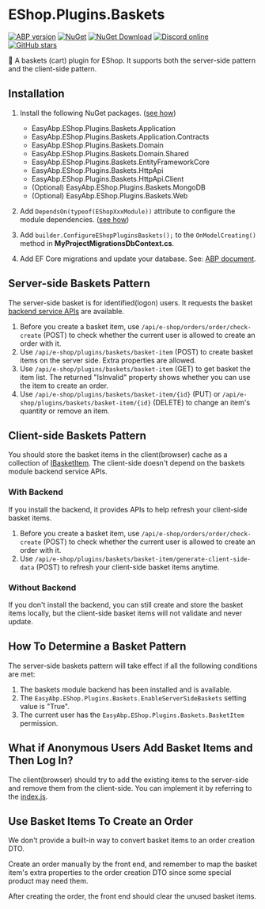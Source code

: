# EShop.Plugins.Baskets

[![ABP version](https://img.shields.io/badge/dynamic/xml?style=flat-square&color=yellow&label=abp&query=%2F%2FProject%2FPropertyGroup%2FAbpVersion&url=https%3A%2F%2Fraw.githubusercontent.com%2FEasyAbp%2FEShop%2Fmaster%2FDirectory.Build.props)](https://abp.io)
[![NuGet](https://img.shields.io/nuget/v/EasyAbp.EShop.Plugins.Baskets.Domain.Shared.svg?style=flat-square)](https://www.nuget.org/packages/EasyAbp.EShop.Plugins.Baskets.Domain.Shared)
[![NuGet Download](https://img.shields.io/nuget/dt/EasyAbp.EShop.Plugins.Baskets.Domain.Shared.svg?style=flat-square)](https://www.nuget.org/packages/EasyAbp.EShop.Plugins.Baskets.Domain.Shared)
[![Discord online](https://badgen.net/discord/online-members/xyg8TrRa27?label=Discord)](https://discord.gg/xyg8TrRa27)
[![GitHub stars](https://img.shields.io/github/stars/EasyAbp/EShop?style=social)](https://www.github.com/EasyAbp/EShop)

🛒 A baskets (cart) plugin for EShop. It supports both the server-side pattern and the client-side pattern.

## Installation

1. Install the following NuGet packages. ([see how](https://github.com/EasyAbp/EasyAbpGuide/blob/master/docs/How-To.md#add-nuget-packages))

    * EasyAbp.EShop.Plugins.Baskets.Application
    * EasyAbp.EShop.Plugins.Baskets.Application.Contracts
    * EasyAbp.EShop.Plugins.Baskets.Domain
    * EasyAbp.EShop.Plugins.Baskets.Domain.Shared
    * EasyAbp.EShop.Plugins.Baskets.EntityFrameworkCore
    * EasyAbp.EShop.Plugins.Baskets.HttpApi
    * EasyAbp.EShop.Plugins.Baskets.HttpApi.Client
    * (Optional) EasyAbp.EShop.Plugins.Baskets.MongoDB
    * (Optional) EasyAbp.EShop.Plugins.Baskets.Web

1. Add `DependsOn(typeof(EShopXxxModule))` attribute to configure the module dependencies. ([see how](https://github.com/EasyAbp/EasyAbpGuide/blob/master/docs/How-To.md#add-module-dependencies))

1. Add `builder.ConfigureEShopPluginsBaskets();` to the `OnModelCreating()` method in **MyProjectMigrationsDbContext.cs**.

1. Add EF Core migrations and update your database. See: [ABP document](https://docs.abp.io/en/abp/latest/Tutorials/Part-1?UI=MVC&DB=EF#add-database-migration).

## Server-side Baskets Pattern

The server-side basket is for identified(logon) users. It requests the basket [backend service APIs](https://github.com/EasyAbp/EShop/blob/dev/plugins/Baskets/src/EasyAbp.EShop.Plugins.Baskets.HttpApi/EasyAbp/EShop/Plugins/Baskets/BasketItems/BasketItemController.cs) are available.

1. Before you create a basket item, use `/api/e-shop/orders/order/check-create` (POST) to check whether the current user is allowed to create an order with it.
1. Use `/api/e-shop/plugins/baskets/basket-item` (POST) to create basket items on the server side. Extra properties are allowed.
1. Use `/api/e-shop/plugins/baskets/basket-item` (GET) to get basket the item list. The returned "IsInvalid" property shows whether you can use the item to create an order.
1. Use `/api/e-shop/plugins/baskets/basket-item/{id}` (PUT) or `/api/e-shop/plugins/baskets/basket-item/{id}` (DELETE) to change an item's quantity or remove an item.

## Client-side Baskets Pattern

You should store the basket items in the client(browser) cache as a collection of [IBasketItem](https://github.com/EasyAbp/EShop/blob/dev/plugins/Baskets/src/EasyAbp.EShop.Plugins.Baskets.Domain.Shared/EasyAbp/EShop/Plugins/Baskets/BasketItems/IBasketItem.cs). The client-side doesn't depend on the baskets module backend service APIs.

### With Backend

If you install the backend, it provides APIs to help refresh your client-side basket items.

1. Before you create a basket item, use `/api/e-shop/orders/order/check-create` (POST) to check whether the current user is allowed to create an order with it.
1. Use `/api/e-shop/plugins/baskets/basket-item/generate-client-side-data` (POST) to refresh your client-side basket items anytime.

### Without Backend

If you don't install the backend, you can still create and store the basket items locally, but the client-side basket items will not validate and never update.

## How To Determine a Basket Pattern

The server-side baskets pattern will take effect if all the following conditions are met:
1. The baskets module backend has been installed and is available.
1. The `EasyAbp.EShop.Plugins.Baskets.EnableServerSideBaskets` setting value is "True".
1. The current user has the `EasyAbp.EShop.Plugins.Baskets.BasketItem` permission.

## What if Anonymous Users Add Basket Items and Then Log In?

The client(browser) should try to add the existing items to the server-side and remove them from the client-side. You can implement it by referring to the [index.js](https://github.com/EasyAbp/EShop/blob/dev/plugins/Baskets/src/EasyAbp.EShop.Plugins.Baskets.Web/Pages/EShop/Plugins/Baskets/BasketItems/BasketItem/index.js).

## Use Basket Items To Create an Order

We don't provide a built-in way to convert basket items to an order creation DTO.

Create an order manually by the front end, and remember to map the basket item's extra properties to the order creation DTO since some special product may need them.

After creating the order, the front end should clear the unused basket items.